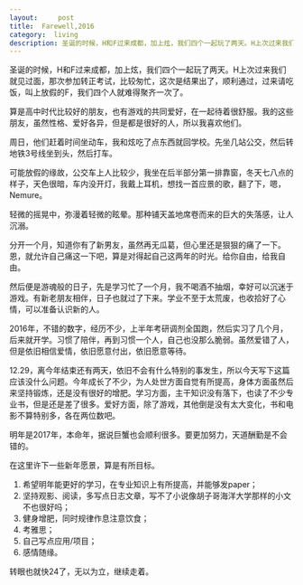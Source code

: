 ```yaml
---
layout:     post
title:  Farewell,2016
category:  living
description: 圣诞的时候，H和F过来成都，加上炫，我们四个一起玩了两天。H上次过来我们就见过面，那次参加转正考试，比较匆忙，这次是结果出了，顺利通过，过来请吃饭，叫上放假的F，我们四个人就难得聚齐一次了。
---
```

圣诞的时候，H和F过来成都，加上炫，我们四个一起玩了两天。H上次过来我们就见过面，那次参加转正考试，比较匆忙，这次是结果出了，顺利通过，过来请吃饭，叫上放假的F，我们四个人就难得聚齐一次了。

算是高中时代比较好的朋友，也有游戏的共同爱好，在一起待着很舒服。我的这些朋友，虽然性格、爱好各异，但是都是很好的人，所以我喜欢他们。

周日，他们赶着时间坐动车，我和炫吃了点东西就回学校。先坐几站公交，然后转地铁3号线坐到头，然后打车。

可能放假的缘故，公交车上人比较少，我坐在后半部分第一排靠窗，冬天七八点的样子，天色很暗，车内没开灯，我戴上耳机，想找一首应景的歌，翻了下，嗯，Nemure。

轻微的摇晃中，弥漫着轻微的眩晕。那种铺天盖地席卷而来的巨大的失落感，让人沉溺。

分开一个月，知道你有了新男友，虽然再无瓜葛，但心里还是狠狠的痛了一下。恩，就允许自己痛这一下吧，算是对得起自己这两年的时光。给你自由，给我自由。

然后便是游魂般的日子，先是学习忙了一个月，我不喝酒不抽烟，幸好可以沉迷于游戏。有新老朋友相伴，日子也就过了下来。学业不至于太荒废，也收拾好了心情，可以准备认识新的人。

2016年，不错的数字，经历不少，上半年考研调剂全国跑，然后实习了几个月，后来就开学。习惯了陪伴，再到习惯一个人，自己也没那么脆弱。虽然爱错了人，但是依旧相信爱情，依旧愿意付出，依旧愿意等待。

12.29，离今年结束还有两天，依旧不会有什么特别的事发生，所以今天写下这篇应该没什么问题。今年成长了不少，为人处世方面自觉有所提高，身体方面虽然后来坚持锻炼，还是没有很好的增肥。学习方面，主干知识没有落下，也读了不少专业书，但是还是差了很多。爱好方面，除了游戏，其他倒是没有太大变化，书和电影不算特别多，各在两位数吧。

明年是2017年，本命年，据说巨蟹也会顺利很多。要更加努力，天道酬勤是不会错的。

在这里许下一些新年愿景，算是有所目标。

1. 希望明年能更好的学习，在专业知识上有所提高，并能够发paper；
2. 坚持观影、阅读，多写点日志文章，写不了小说像胡子哥海洋大学那样的小文不也很好吗；
3. 健身增肥，同时规律作息注意饮食；
4. 考雅思；
5. 自己写点应用/项目；
6. 感情随缘。

转眼也就快24了，无以为立，继续走着。






